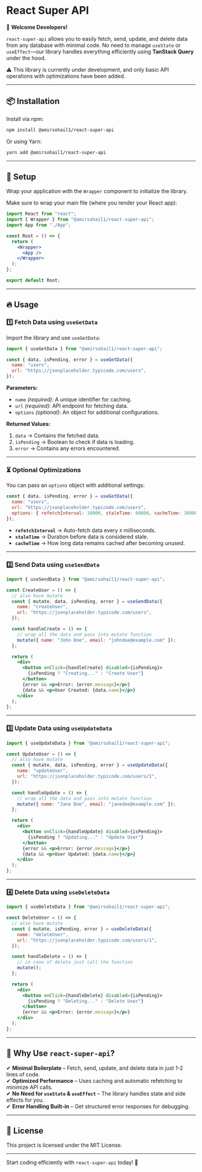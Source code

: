 # React Super API

🚀 **Welcome Developers!**

`react-super-api` allows you to easily fetch, send, update, and delete data from any database with minimal code. No need to manage `useState` or `useEffect`—our library handles everything efficiently using **TanStack Query** under the hood.

⚠️ This library is currently under development, and only basic API operations with optimizations have been added.

---

## 📦 Installation

Install via npm:

```sh
npm install @amirsohail1/react-super-api
```

Or using Yarn:

```sh
yarn add @amirsohail1/react-super-api
```

---

## 🔌 Setup

Wrap your application with the `Wrapper` component to initialize the library.

Make sure to wrap your main file (where you render your React app):

```jsx
import React from "react";
import { Wrapper } from "@amirsohail1/react-super-api";
import App from "./App";

const Root = () => {
  return (
    <Wrapper>
      <App />
    </Wrapper>
  );
};

export default Root;
```

---

## 🔥 Usage

### 1️⃣ Fetch Data using `useGetData`

Import the library and use `useGetData`:

```jsx
import { useGetData } from "@amirsohail1/react-super-api";

const { data, isPending, error } = useGetData({
  name: "users",
  url: "https://jsonplaceholder.typicode.com/users",
});
```

**Parameters:**

- `name` _(required)_: A unique identifier for caching.
- `url` _(required)_: API endpoint for fetching data.
- `options` _(optional)_: An object for additional configurations.

**Returned Values:**

1. `data` → Contains the fetched data.
2. `isPending` → Boolean to check if data is loading.
3. `error` → Contains any errors encountered.

---

### ⏳ Optional Optimizations

You can pass an `options` object with additional settings:

```jsx
const { data, isPending, error } = useGetData({
  name: "users",
  url: "https://jsonplaceholder.typicode.com/users",
  options: { refetchInterval: 10000, staleTime: 60000, cacheTime: 300000 },
});
```

- **`refetchInterval`** → Auto-fetch data every `X` milliseconds.
- **`staleTime`** → Duration before data is considered stale.
- **`cacheTime`** → How long data remains cached after becoming unused.

---

### 2️⃣ Send Data using `useSendData`

```jsx
import { useSendData } from "@amirsohail1/react-super-api";

const CreateUser = () => {
  // also have mutate
  const { mutate, data, isPending, error } = useSendData({
    name: "createUser",
    url: "https://jsonplaceholder.typicode.com/users",
  });

  const handleCreate = () => {
    // wrap all the data and pass into mutate function
    mutate({ name: "John Doe", email: "johndoe@example.com" });
  };

  return (
    <div>
      <button onClick={handleCreate} disabled={isPending}>
        {isPending ? "Creating..." : "Create User"}
      </button>
      {error && <p>Error: {error.message}</p>}
      {data && <p>User Created: {data.name}</p>}
    </div>
  );
};
```

---

### 3️⃣ Update Data using `useUpdateData`

```jsx
import { useUpdateData } from "@amirsohail1/react-super-api";

const UpdateUser = () => {
  // also have mutate
  const { mutate, data, isPending, error } = useUpdateData({
    name: "updateUser",
    url: "https://jsonplaceholder.typicode.com/users/1",
  });

  const handleUpdate = () => {
    // wrap all the data and pass into mutate function
    mutate({ name: "Jane Doe", email: "janedoe@example.com" });
  };

  return (
    <div>
      <button onClick={handleUpdate} disabled={isPending}>
        {isPending ? "Updating..." : "Update User"}
      </button>
      {error && <p>Error: {error.message}</p>}
      {data && <p>User Updated: {data.name}</p>}
    </div>
  );
};
```

---

### 4️⃣ Delete Data using `useDeleteData`

```jsx
import { useDeleteData } from "@amirsohail1/react-super-api";

const DeleteUser = () => {
  // also have mutate
  const { mutate, isPending, error } = useDeleteData({
    name: "deleteUser",
    url: "https://jsonplaceholder.typicode.com/users/1",
  });

  const handleDelete = () => {
    // in case of delete just call the function
    mutate();
  };

  return (
    <div>
      <button onClick={handleDelete} disabled={isPending}>
        {isPending ? "Deleting..." : "Delete User"}
      </button>
      {error && <p>Error: {error.message}</p>}
    </div>
  );
};
```

---

## 🎯 Why Use `react-super-api`?

✔ **Minimal Boilerplate** – Fetch, send, update, and delete data in just 1-2 lines of code.  
✔ **Optimized Performance** – Uses caching and automatic refetching to minimize API calls.  
✔ **No Need for `useState` & `useEffect`** – The library handles state and side effects for you.  
✔ **Error Handling Built-in** – Get structured error responses for debugging.

---

## 📜 License

This project is licensed under the MIT License.

---

Start coding efficiently with `react-super-api` today! 🚀
